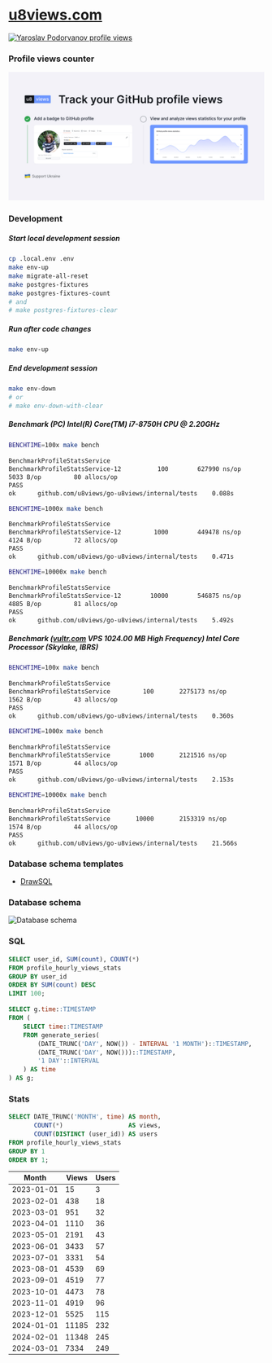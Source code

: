 # [u8views.com](https://u8views.com)
[![Yaroslav Podorvanov profile views](https://u8views.com/api/v1/github/profiles/63663261/views/day-week-month-total-count.svg)](https://u8views.com/github/YaroslavPodorvanov)

### Profile views counter
[![Yaroslav Podorvanov profile views](https://github.com/u8views/go-u8views/blob/main/public/assets/images/yaroslav-podorvanov-developer.jpg?raw=true)](https://u8views.com/github/YaroslavPodorvanov)

### Development

##### Start local development session
```bash
cp .local.env .env
make env-up
make migrate-all-reset
make postgres-fixtures
make postgres-fixtures-count
# and
# make postgres-fixtures-clear
```

##### Run after code changes
```bash
make env-up
```

##### End development session
```bash
make env-down
# or
# make env-down-with-clear
```

##### Benchmark (PC) Intel(R) Core(TM) i7-8750H CPU @ 2.20GHz
```bash
BENCHTIME=100x make bench
```
```text
BenchmarkProfileStatsService
BenchmarkProfileStatsService-12    	     100	    627990 ns/op	    5033 B/op	      80 allocs/op
PASS
ok  	github.com/u8views/go-u8views/internal/tests	0.088s
```
```bash
BENCHTIME=1000x make bench
```
```text
BenchmarkProfileStatsService
BenchmarkProfileStatsService-12    	    1000	    449478 ns/op	    4124 B/op	      72 allocs/op
PASS
ok  	github.com/u8views/go-u8views/internal/tests	0.471s
```
```bash
BENCHTIME=10000x make bench
```
```text
BenchmarkProfileStatsService
BenchmarkProfileStatsService-12    	   10000	    546875 ns/op	    4885 B/op	      81 allocs/op
PASS
ok  	github.com/u8views/go-u8views/internal/tests	5.492s
```

##### Benchmark ([vultr.com](https://www.vultr.com/?ref=8741375) VPS 1024.00 MB High Frequency) Intel Core Processor (Skylake, IBRS)
```bash
BENCHTIME=100x make bench
```
```text
BenchmarkProfileStatsService
BenchmarkProfileStatsService 	     100	   2275173 ns/op	    1562 B/op	      43 allocs/op
PASS
ok  	github.com/u8views/go-u8views/internal/tests	0.360s
```
```bash
BENCHTIME=1000x make bench
```
```text
BenchmarkProfileStatsService
BenchmarkProfileStatsService 	    1000	   2121516 ns/op	    1571 B/op	      44 allocs/op
PASS
ok  	github.com/u8views/go-u8views/internal/tests	2.153s
```
```bash
BENCHTIME=10000x make bench
```
```text
BenchmarkProfileStatsService
BenchmarkProfileStatsService 	   10000	   2153319 ns/op	    1574 B/op	      44 allocs/op
PASS
ok  	github.com/u8views/go-u8views/internal/tests	21.566s
```

### Database schema templates
* [DrawSQL](https://drawsql.app/templates)

### Database schema
![Database schema](https://github.com/u8views/go-u8views/blob/main/database-schema/v003.png?raw=true)

### SQL
```sql
SELECT user_id, SUM(count), COUNT(*)
FROM profile_hourly_views_stats
GROUP BY user_id
ORDER BY SUM(count) DESC
LIMIT 100;
```
```sql
SELECT g.time::TIMESTAMP
FROM (
    SELECT time::TIMESTAMP
    FROM generate_series(
        (DATE_TRUNC('DAY', NOW()) - INTERVAL '1 MONTH')::TIMESTAMP,
        (DATE_TRUNC('DAY', NOW()))::TIMESTAMP,
        '1 DAY'::INTERVAL
    ) AS time
) AS g;
```

### Stats
```sql
SELECT DATE_TRUNC('MONTH', time) AS month,
       COUNT(*)                  AS views,
       COUNT(DISTINCT (user_id)) AS users
FROM profile_hourly_views_stats
GROUP BY 1
ORDER BY 1;

```
| Month      | Views | Users |
|------------|-------|-------|
| 2023-01-01 | 15    | 3     |
| 2023-02-01 | 438   | 18    |
| 2023-03-01 | 951   | 32    |
| 2023-04-01 | 1110  | 36    |
| 2023-05-01 | 2191  | 43    |
| 2023-06-01 | 3433  | 57    |
| 2023-07-01 | 3331  | 54    |
| 2023-08-01 | 4539  | 69    |
| 2023-09-01 | 4519  | 77    |
| 2023-10-01 | 4473  | 78    |
| 2023-11-01 | 4919  | 96    |
| 2023-12-01 | 5525  | 115   |
| 2024-01-01 | 11185 | 232   |
| 2024-02-01 | 11348 | 245   |
| 2024-03-01 | 7334  | 249   |
